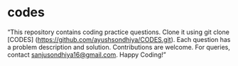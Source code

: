 # codes


“This repository contains coding practice questions. Clone it using git clone [CODES] (https://github.com/ayushsondhiya/CODES.git). Each question has a problem description and solution. Contributions are welcome. For queries, contact sanjusondhiya16@gmail.com. Happy Coding!”
